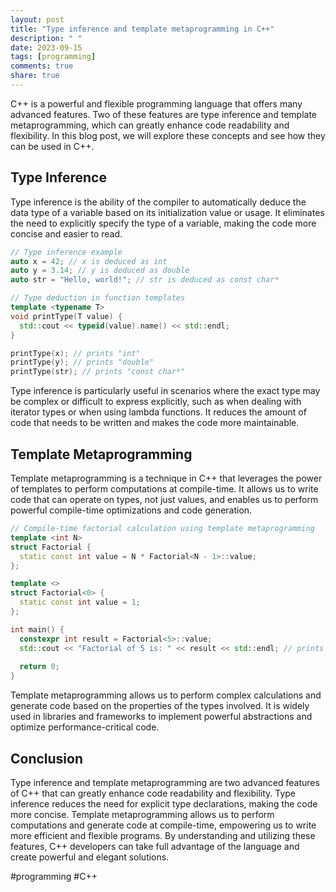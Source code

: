 ```yaml
---
layout: post
title: "Type inference and template metaprogramming in C++"
description: " "
date: 2023-09-15
tags: [programming]
comments: true
share: true
---
```


C++ is a powerful and flexible programming language that offers many advanced features. Two of these features are type inference and template metaprogramming, which can greatly enhance code readability and flexibility. In this blog post, we will explore these concepts and see how they can be used in C++.

## Type Inference

Type inference is the ability of the compiler to automatically deduce the data type of a variable based on its initialization value or usage. It eliminates the need to explicitly specify the type of a variable, making the code more concise and easier to read.

```cpp
// Type inference example
auto x = 42; // x is deduced as int
auto y = 3.14; // y is deduced as double
auto str = "Hello, world!"; // str is deduced as const char*

// Type deduction in function templates
template <typename T>
void printType(T value) {
  std::cout << typeid(value).name() << std::endl;
}

printType(x); // prints "int"
printType(y); // prints "double"
printType(str); // prints "const char*"
```

Type inference is particularly useful in scenarios where the exact type may be complex or difficult to express explicitly, such as when dealing with iterator types or when using lambda functions. It reduces the amount of code that needs to be written and makes the code more maintainable.

## Template Metaprogramming

Template metaprogramming is a technique in C++ that leverages the power of templates to perform computations at compile-time. It allows us to write code that can operate on types, not just values, and enables us to perform powerful compile-time optimizations and code generation.

```cpp
// Compile-time factorial calculation using template metaprogramming
template <int N>
struct Factorial {
  static const int value = N * Factorial<N - 1>::value;
};

template <>
struct Factorial<0> {
  static const int value = 1;
};

int main() {
  constexpr int result = Factorial<5>::value;
  std::cout << "Factorial of 5 is: " << result << std::endl; // prints "Factorial of 5 is: 120"
  
  return 0;
}
```

Template metaprogramming allows us to perform complex calculations and generate code based on the properties of the types involved. It is widely used in libraries and frameworks to implement powerful abstractions and optimize performance-critical code.

## Conclusion

Type inference and template metaprogramming are two advanced features of C++ that can greatly enhance code readability and flexibility. Type inference reduces the need for explicit type declarations, making the code more concise. Template metaprogramming allows us to perform computations and generate code at compile-time, empowering us to write more efficient and flexible programs. By understanding and utilizing these features, C++ developers can take full advantage of the language and create powerful and elegant solutions.

#programming #C++